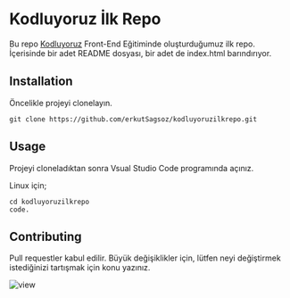 # Kodluyoruz İlk Repo

Bu repo [Kodluyoruz](https://kodluyoruz.org) Front-End Eğitiminde oluşturduğumuz ilk repo. İçerisinde bir adet README dosyası, bir adet de index.html barındırıyor.

## Installation

Öncelikle projeyi clonelayın.

```
git clone https://github.com/erkutSagsoz/kodluyoruzilkrepo.git
```

## Usage

Projeyi cloneladıktan sonra Vsual Studio Code programında açınız.

Linux için;

```
cd kodluyoruzilkrepo
code.
```

## Contributing

Pull requestler kabul edilir. Büyük değişiklikler için, lütfen neyi değiştirmek istediğinizi tartışmak için konu yazınız.

![view](https://www.google.com/url?sa=i&url=https%3A%2F%2Ffotolifeakademi.com%2Ffotograf-cekim-teknikleri%2Fmanzara-fotografciligi&psig=AOvVaw3Cu0B9rIao8hNXkep5STWz&ust=1679855808487000&source=images&cd=vfe&ved=0CA8QjRxqFwoTCMj-pdfc9_0CFQAAAAAdAAAAABAE)

